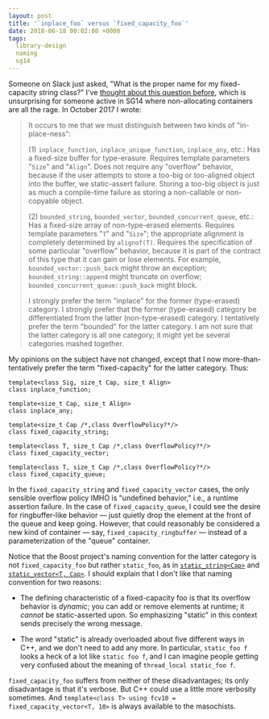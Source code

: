 ```yaml
---
layout: post
title: '`inplace_foo` versus `fixed_capacity_foo`'
date: 2018-06-18 00:02:00 +0000
tags:
  library-design
  naming
  sg14
---
```


Someone on Slack just asked, "What is the proper name for my fixed-capacity string class?"
I've [thought about this question before](https://groups.google.com/a/isocpp.org/d/msg/sg14/jYIoCZfDulo/toLxMBq-CQAJ),
which is unsurprising for someone active in SG14 where non-allocating containers are all
the rage. In October 2017 I wrote:

> It occurs to me that we must distinguish between two kinds of "in-place-ness":
>
> (1) `inplace_function`, `inplace_unique_function`, `inplace_any`, etc.: Has a fixed-size buffer
> for type-erasure. Requires template parameters "`Size`" and "`Align`". Does not require any
> "overflow" behavior, because if the user attempts to store a too-big or too-aligned object
> into the buffer, we static-assert failure. Storing a too-big object is just as much a
> compile-time failure as storing a non-callable or non-copyable object.
>
> (2) `bounded_string`, `bounded_vector`, `bounded_concurrent_queue`, etc.: Has a fixed-size array
> of non-type-erased elements. Requires template parameters "`T`" and "`Size`"; the appropriate
> alignment is completely determined by `alignof(T)`. Requires the specification of some
> particular "overflow" behavior, because it is part of the contract of this type that
> it can gain or lose elements. For example, `bounded_vector::push_back` might throw an
> exception; `bounded_string::append` might truncate on overflow;
> `bounded_concurrent_queue::push_back` might block.
>
> I strongly prefer the term "inplace" for the former (type-erased) category.
> I strongly prefer that the former (type-erased) category be differentiated from the latter (non-type-erased) category.
> I tentatively prefer the term "bounded" for the latter category.
> I am not sure that the latter category is all one category; it might yet be several categories mashed together.

My opinions on the subject have not changed, except that I now more-than-tentatively prefer
the term "fixed-capacity" for the latter category. Thus:

    template<class Sig, size_t Cap, size_t Align>
    class inplace_function;

    template<size_t Cap, size_t Align>
    class inplace_any;

    template<size_t Cap /*,class OverflowPolicy?*/>
    class fixed_capacity_string;

    template<class T, size_t Cap /*,class OverflowPolicy?*/>
    class fixed_capacity_vector;

    template<class T, size_t Cap /*,class OverflowPolicy?*/>
    class fixed_capacity_queue;

In the `fixed_capacity_string` and `fixed_capacity_vector` cases, the only sensible
overflow policy IMHO is "undefined behavior," i.e., a runtime assertion failure.
In the case of `fixed_capacity_queue`, I could see the desire for ringbuffer-like
behavior — just quietly drop the element at the front of the queue and keep going.
However, that could reasonably be considered a new kind of container — say,
`fixed_capacity_ringbuffer` — instead of a parameterization of the "queue" container.

Notice that the Boost project's naming convention for the latter category is
not `fixed_capacity_foo` but rather `static_foo`, as in
[`static_string<Cap>`](https://www.boost.org/doc/libs/develop/libs/beast/doc/html/beast/ref/boost__beast__static_string.html)
and [`static_vector<T, Cap>`](https://www.boost.org/doc/libs/1_67_0/doc/html/boost/container/static_vector.html).
I should explain that I don't like that naming convention for two reasons:

- The defining characteristic of a fixed-capacity foo is that its overflow
  behavior is *dynamic*; you can add or remove elements at runtime; it
  *cannot* be static-asserted upon. So emphasizing "static" in this context
  sends precisely the wrong message.

- The word "static" is already overloaded about five different ways in C++,
  and we don't need to add any more. In particular, `static_foo f` looks
  a heck of a lot like `static foo f`, and I can imagine people getting
  very confused about the meaning of `thread_local static_foo f`.

`fixed_capacity_foo` suffers from neither of these disadvantages; its only
disadvantage is that it's verbose. But C++ could use a little more verbosity
sometimes. And
`template<class T> using fcv10 = fixed_capacity_vector<T, 10>`
is always available to the masochists.
